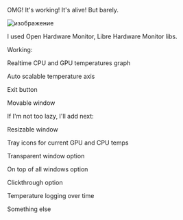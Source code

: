 OMG! It's working! It's alive! But barely.

![изображение](https://github.com/ilyas-ismagilov/My-SpeedFan/assets/71878248/18877f45-fb23-4cbb-b0ab-0e06c6e715dc)

I used Open Hardware Monitor, Libre Hardware Monitor libs.

Working:

  Realtime CPU and GPU temperatures graph
  
  Auto scalable temperature axis
  
  Exit button
  
  Movable window
  

If I'm not too lazy, I'll add next:

  Resizable window
  
  Tray icons for current GPU and CPU temps
  
  Transparent window option
  
  On top of all windows option
  
  Clickthrough option
  
  Temperature logging over time
  
  Something else
